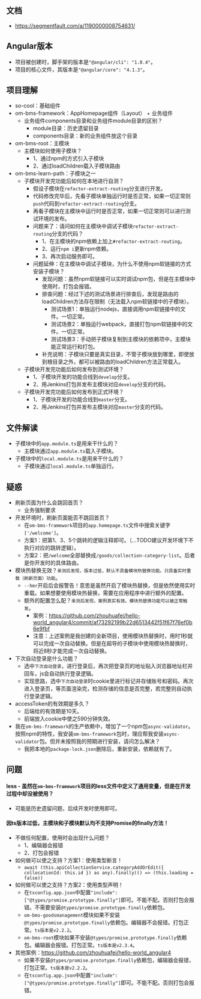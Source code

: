 ## 文档
* https://segmentfault.com/a/1190000008754631/

## Angular版本
* 项目被创建时，脚手架的版本是`"@angular/cli": "1.0.4"`。
* 项目的核心文件，其版本是`"@angular/core": "4.1.3"`。

## 项目理解
* so-cool：基础组件
* om-bms-framework：AppHomepage组件（Layout） + 业务组件
  - 业务组件components目录和业务组件module目录的区别？
    - module目录：历史遗留目录
    - components目录：新的业务组件放这个目录
* om-bms-root：主模块
  - 主模块如何使用子模块？
    - 1、通过npm的方式引入子模块
    - 2、通过loadChildren载入子模块路由
* om-bms-learn-path：子模块之一
  - 子模块开发完功能后如何在本地进行自测？
    - 假设子模块在`refactor-extract-routing`分支进行开发。
    - 代码修改完毕后，先看子模块单独运行时是否正常，如果一切正常则`push`代码到`refactor-extract-routing`分支。
    - 再看子模块在主模块中运行时是否正常，如果一切正常则可以进行测试环境的发布。
    - 问题来了：请问如何在主模块中调试子模块`refactor-extract-routing`分支的代码？
      - 1、在主模块的npm依赖上加上`#refactor-extract-routing`。
      - 2、运行`npm i`更新npm依赖。
      - 3、再次启动服务即可。
    - 问题延伸：在主模块中调试子模块，为什么不使用npm软链接的方式安装子模块？
      - 发现问题：虽然npm软链接可以实时调试npm包，但是在主模块中使用时，打包会报错。
      - 排查问题：经过下述的测试场景进行排查后，发现是路由的loadChildren方法存在限制（无法载入npm软链接中的子模块）。
        - 测试场景1：单独运行nodejs，直接调用npm软链接中的文件。一切正常。
        - 测试场景2：单独运行webpack，直接打包npm软链接中的文件。一切正常。
        - 测试场景3：手动把子模块复制到主模块的依赖项中，主模块能正常运行和打包。
      - 补充说明：子模块只要是真实目录，不管子模块放到哪里，即使放到根目录之外，都可以被路由的loadChildren方法正常载入。
  - 子模块开发完功能后如何发布到测试环境？
    - 1、子模块开发的功能合线到`develop`分支。
    - 2、用Jenkins打包并发布主模块对应`develop`分支的代码。
  - 子模块开发完功能后如何发布到正式环境？
    - 1、子模块开发的功能合线到`master`分支。
    - 2、用Jenkins打包并发布主模块对应`master`分支的代码。

## 文件解读
* 子模块中的`app.module.ts`是用来干什么的？
  - 主模块通过`app.module.ts`载入子模块。
* 子模块中的`local.module.ts`是用来干什么的？
  - 子模块通过`local.module.ts`单独运行。

## 疑惑
* 刷新页面为什么会跳回首页？
  - 业务强制要求
* 开发环境时，刷新页面能否不跳回首页？
  - 在`om-bms-framework`项目的`app.homepage.ts`文件中搜索关键字`['/welcome']`。
  - 方案1：把第1、3、5个跳转的逻辑注释即可。（...TODO建议开发环境下不执行对应的跳转逻辑）。
  - 方案2：把`/welcome`全部替换成`/goods/collection-category-list`。后者是你开发时的具体路由。
* 模块热替换无效？`亲测后发现，版本过低，默认不具备模块热替换功能。只具备实时重载（刷新页面）功能`。
  - `--hmr`开启后会报警告！意思是虽然开启了模块热替换，但是依然使用实时重载。如果想要使用模块热替换，需要在应用程序中进行额外的配置。
  - 额外的配置怎么配？`亲测后发现，案例真实有效。模块热替换功能可以被正常触发`。
    - 案例：https://github.com/zhouhuafei/hello-world_angular4/commit/af73292199b22d6513442f51f67f76ef0b6e9fbf
    - 注意：上述案例是我创建的全新项目，使用模块热替换时，用时1秒就可以完成一次自动替换。但是在超导的子模块中使用模块热替换时，将近8秒才能完成一次自动替换。
* 下次自动登录是什么功能？
  - 选中`下次自动登录`，进行登录后，再次把登录页的地址贴入浏览器地址栏并回车，js会自动执行登录逻辑。
  - 实现思路，选中`下次自动登录`时cookie里进行标记并存储账号和密码。再次进入登录页，等页面渲染完，检测存储的信息是否完整，若完整则自动执行登录逻辑。
* accessToken的有效期是多久？
  - 后端给的有效期是10天。
  - 前端放入cookie中使之590分钟失效。
* 我在`om-bms-framework`的生产依赖中，增加了一个npm包`async-validator`。按照npm的特性，我安装`om-bms-framework`包时，理应帮我安装`async-validator`包。但并未按照我的预期进行安装，请问怎么解决？
  - 我把本地的`package-lock.json`删除后，重新安装，依赖就有了。

## 问题
#### less - 虽然在`om-bms-framework`项目的less文件中定义了通用变量，但是在开发过程中却没被使用？
* 可能是历史遗留问题，后续开发时使用即可。
#### 因ts版本过低，主模块和子模块默认均不支持Promise的finally方法！
* 不做任何配置，使用时会出现什么问题？
  - 1、编辑器会报错
  - 2、打包会报错
* 如何做可以使之支持？方案1：使用类型断言！
  - `await (this.apiCollectionService.categoryAddOrEdit({ collocationId: this.id }) as any).finally(() => (this.loading = false))`
* 如何做可以使之支持？方案2：使用类型声明！
  - 在`tsconfig.app.json`中配置`"include": ["@types/promise.prototype.finally"]`即可。不能不配。否则打包会报错。不需要安装`@types/promise.prototype.finally`依赖包。
  - `om-bms-goodsmanagement`模块如果不安装`@types/promise.prototype.finally`依赖包。编辑器不会报错。打包正常。`ts版本是v2.2.2`。
  - `om-bms-root`模块如果不安装`@types/promise.prototype.finally`依赖包。编辑器会报错。打包正常。`ts版本是v2.3.4`。
* 其他案例：https://github.com/zhouhuafei/hello-world_angular4
  - 如果不安装`@types/promise.prototype.finally`依赖包，编辑器会报错，打包正常。`ts版本是v2.2.2`。
  - 在`tsconfig.app.json`中配置`"include": ["@types/promise.prototype.finally"]`即可。不能不配。否则打包会报错。
